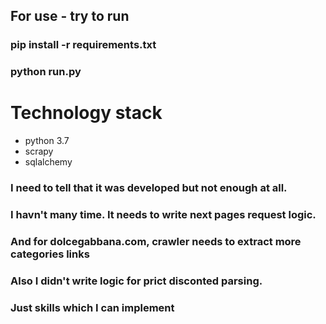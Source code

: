 

## For use - try to run
### pip install -r requirements.txt
### python run.py

# Technology stack
- python 3.7
- scrapy
- sqlalchemy


### I need to tell that it was developed but not enough at all. 
### I havn't many time. It needs to write next pages request logic.
### And for dolcegabbana.com, crawler needs to extract more categories links
### Also I didn't write logic for prict disconted parsing.
### Just skills which I can implement
